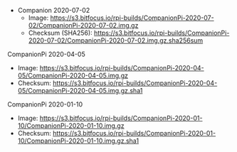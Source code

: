 * Companion 2020-07-02
  * Image: https://s3.bitfocus.io/rpi-builds/CompanionPi-2020-07-02/CompanionPi-2020-07-02.img.gz
  * Checksum (SHA256): https://s3.bitfocus.io/rpi-builds/CompanionPi-2020-07-02/CompanionPi-2020-07-02.img.gz.sha256sum

CompanionPi 2020-04-05
* Image: https://s3.bitfocus.io/rpi-builds/CompanionPi-2020-04-05/CompanionPi-2020-04-05.img.gz
* Checksum: https://s3.bitfocus.io/rpi-builds/CompanionPi-2020-04-05/CompanionPi-2020-04-05.img.gz.sha1

CompanionPi 2020-01-10
* Image: https://s3.bitfocus.io/rpi-builds/CompanionPi-2020-01-10/CompanionPi-2020-01-10.img.gz
* Checksum: https://s3.bitfocus.io/rpi-builds/CompanionPi-2020-01-10/CompanionPi-2020-01-10.img.gz.sha1